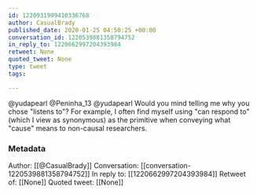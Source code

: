 ```yaml
---
id: 1220931909410336768
author: CasualBrady
published_date: 2020-01-25 04:50:25 +00:00
conversation_id: 1220539881358794752
in_reply_to: 1220662997204393984
retweet: None
quoted_tweet: None
type: tweet
tags:

---
```


@yudapearl @Peninha_13 @yudapearl Would you mind telling me why you chose "listens to"? For example, I often find myself using "can respond to" (which I view as synonymous) as the primitive when conveying what "cause" means to non-causal researchers.

### Metadata

Author: [[@CasualBrady]]
Conversation: [[conversation-1220539881358794752]]
In reply to: [[1220662997204393984]]
Retweet of: [[None]]
Quoted tweet: [[None]]
